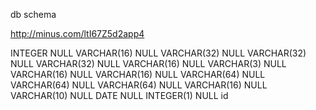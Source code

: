 db schema

http://minus.com/ltI67Z5d2app4

<?xml version="1.0" encoding="utf-8" ?>
<!-- SQL XML created by WWW SQL Designer, http://code.google.com/p/wwwsqldesigner/ -->
<!-- Active URL: http://socrates.devbootcamp.com/sql -->
<sql>
<datatypes db="mysql">
  <group label="Numeric" color="rgb(238,238,170)">
    <type label="Integer" length="0" sql="INTEGER" re="INT" quote=""/>
    <type label="Decimal" length="1" sql="DECIMAL" re="DEC" quote=""/>
    <type label="Single precision" length="0" sql="FLOAT" quote=""/>
    <type label="Double precision" length="0" sql="DOUBLE" re="DOUBLE" quote=""/>
  </group>

  <group label="Character" color="rgb(255,200,200)">
    <type label="Char" length="1" sql="CHAR" quote="'"/>
    <type label="Varchar" length="1" sql="VARCHAR" quote="'"/>
    <type label="Text" length="0" sql="MEDIUMTEXT" re="TEXT" quote="'"/>
    <type label="Binary" length="1" sql="BINARY" quote="'"/>
    <type label="Varbinary" length="1" sql="VARBINARY" quote="'"/>
    <type label="BLOB" length="0" sql="BLOB" re="BLOB" quote="'"/>
  </group>

  <group label="Date &amp; Time" color="rgb(200,255,200)">
    <type label="Date" length="0" sql="DATE" quote="'"/>
    <type label="Time" length="0" sql="TIME" quote="'"/>
    <type label="Datetime" length="0" sql="DATETIME" quote="'"/>
    <type label="Year" length="0" sql="YEAR" quote=""/>
    <type label="Timestamp" length="0" sql="TIMESTAMP" quote="'"/>
  </group>

  <group label="Miscellaneous" color="rgb(200,200,255)">
    <type label="ENUM" length="1" sql="ENUM" quote=""/>
    <type label="SET" length="1" sql="SET" quote=""/>
    <type label="Bit" length="0" sql="bit" quote=""/>
  </group>
</datatypes><table x="11" y="10" name="congress_members">
<row name="id" null="1" autoincrement="1">
<datatype>INTEGER</datatype>
<default>NULL</default></row>
<row name="title" null="1" autoincrement="0">
<datatype>VARCHAR(16)</datatype>
<default>NULL</default></row>
<row name="first_name" null="1" autoincrement="0">
<datatype>VARCHAR(32)</datatype>
<default>NULL</default></row>
<row name="middle_name" null="1" autoincrement="0">
<datatype>VARCHAR(32)</datatype>
<default>NULL</default></row>
<row name="last_name" null="1" autoincrement="0">
<datatype>VARCHAR(32)</datatype>
<default>NULL</default></row>
<row name="name_suffix" null="1" autoincrement="0">
<datatype>VARCHAR(16)</datatype>
<default>NULL</default></row>
<row name="state" null="1" autoincrement="0">
<datatype>VARCHAR(3)</datatype>
<default>NULL</default></row>
<row name="phone" null="1" autoincrement="0">
<datatype>VARCHAR(16)</datatype>
<default>NULL</default></row>
<row name="fax" null="1" autoincrement="0">
<datatype>VARCHAR(16)</datatype>
<default>NULL</default></row>
<row name="website" null="1" autoincrement="0">
<datatype>VARCHAR(64)</datatype>
<default>NULL</default></row>
<row name="webform" null="1" autoincrement="0">
<datatype>VARCHAR(64)</datatype>
<default>NULL</default></row>
<row name="twitter_id" null="1" autoincrement="0">
<datatype>VARCHAR(64)</datatype>
<default>NULL</default></row>
<row name="party" null="1" autoincrement="0">
<datatype>VARCHAR(16)</datatype>
<default>NULL</default></row>
<row name="gender" null="1" autoincrement="0">
<datatype>VARCHAR(10)</datatype>
<default>NULL</default></row>
<row name="birthdate" null="1" autoincrement="0">
<datatype>DATE</datatype>
<default>NULL</default></row>
<row name="in_office" null="1" autoincrement="0">
<datatype>INTEGER(1)</datatype>
<default>NULL</default></row>
<key type="PRIMARY" name="">
<part>id</part>
</key>
</table>
</sql>
